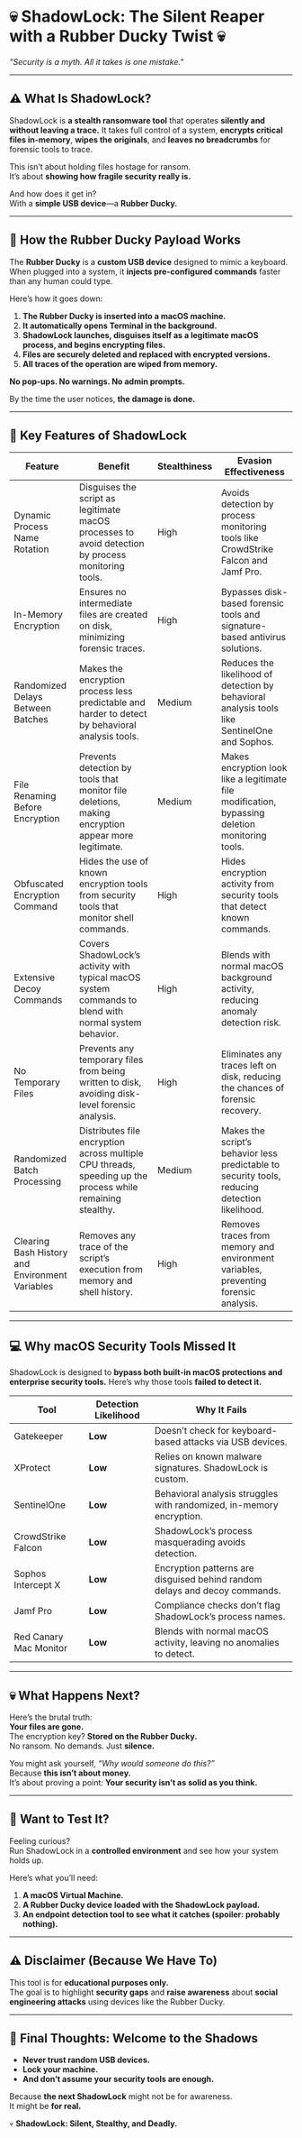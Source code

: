 # 💀 **ShadowLock: The Silent Reaper with a Rubber Ducky Twist** 💀  
_"Security is a myth. All it takes is one mistake."_  

---

## ⚠️ **What Is ShadowLock?**

ShadowLock is **a stealth ransomware tool** that operates **silently and without leaving a trace.** It takes full control of a system, **encrypts critical files in-memory**, **wipes the originals**, and **leaves no breadcrumbs** for forensic tools to trace.  

This isn’t about holding files hostage for ransom.  
It’s about **showing how fragile security really is.**

And how does it get in?  
With a **simple USB device**—a **Rubber Ducky.**

---

## 🦆 **How the Rubber Ducky Payload Works**

The **Rubber Ducky** is a **custom USB device** designed to mimic a keyboard. When plugged into a system, it **injects pre-configured commands** faster than any human could type.

Here’s how it goes down:

1. **The Rubber Ducky is inserted into a macOS machine.**  
2. **It automatically opens Terminal in the background.**  
3. **ShadowLock launches, disguises itself as a legitimate macOS process, and begins encrypting files.**  
4. **Files are securely deleted and replaced with encrypted versions.**  
5. **All traces of the operation are wiped from memory.**

**No pop-ups. No warnings. No admin prompts.**  

By the time the user notices, **the damage is done.**

---

## 🔐 **Key Features of ShadowLock**

| **Feature**                                   | **Benefit**                                                                                             | **Stealthiness** | **Evasion Effectiveness**                                                                     |
|-----------------------------------------------|-------------------------------------------------------------------------------------------------------|------------------|----------------------------------------------------------------------------------------------|
| Dynamic Process Name Rotation                 | Disguises the script as legitimate macOS processes to avoid detection by process monitoring tools.      | High             | Avoids detection by process monitoring tools like CrowdStrike Falcon and Jamf Pro.           |
| In-Memory Encryption                          | Ensures no intermediate files are created on disk, minimizing forensic traces.                          | High             | Bypasses disk-based forensic tools and signature-based antivirus solutions.                  |
| Randomized Delays Between Batches             | Makes the encryption process less predictable and harder to detect by behavioral analysis tools.        | Medium           | Reduces the likelihood of detection by behavioral analysis tools like SentinelOne and Sophos. |
| File Renaming Before Encryption               | Prevents detection by tools that monitor file deletions, making encryption appear more legitimate.      | Medium           | Makes encryption look like a legitimate file modification, bypassing deletion monitoring tools. |
| Obfuscated Encryption Command                 | Hides the use of known encryption tools from security tools that monitor shell commands.                | High             | Hides encryption activity from security tools that detect known commands.                    |
| Extensive Decoy Commands                     | Covers ShadowLock’s activity with typical macOS system commands to blend with normal system behavior.   | High             | Blends with normal macOS background activity, reducing anomaly detection risk.               |
| No Temporary Files                            | Prevents any temporary files from being written to disk, avoiding disk-level forensic analysis.         | High             | Eliminates any traces left on disk, reducing the chances of forensic recovery.               |
| Randomized Batch Processing                   | Distributes file encryption across multiple CPU threads, speeding up the process while remaining stealthy. | Medium        | Makes the script’s behavior less predictable to security tools, reducing detection likelihood. |
| Clearing Bash History and Environment Variables | Removes any trace of the script’s execution from memory and shell history.                              | High             | Removes traces from memory and environment variables, preventing forensic analysis.          |

---

## 💻 **Why macOS Security Tools Missed It**

ShadowLock is designed to **bypass both built-in macOS protections and enterprise security tools.** Here’s why those tools **failed to detect it.**

| **Tool**                  | **Detection Likelihood** | **Why It Fails**                                             |
|---------------------------|--------------------------|-------------------------------------------------------------|
| Gatekeeper                | **Low**                  | Doesn’t check for keyboard-based attacks via USB devices.    |
| XProtect                  | **Low**                  | Relies on known malware signatures. ShadowLock is custom.    |
| SentinelOne               | **Low**                  | Behavioral analysis struggles with randomized, in-memory encryption. |
| CrowdStrike Falcon        | **Low**                  | ShadowLock’s process masquerading avoids detection.          |
| Sophos Intercept X        | **Low**                  | Encryption patterns are disguised behind random delays and decoy commands. |
| Jamf Pro                  | **Low**                  | Compliance checks don’t flag ShadowLock’s process names.     |
| Red Canary Mac Monitor    | **Low**                  | Blends with normal macOS activity, leaving no anomalies to detect. |

---

## 💀 **What Happens Next?**

Here’s the brutal truth:  
**Your files are gone.**  
The encryption key? **Stored on the Rubber Ducky.**  
No ransom. No demands. Just **silence.**  

You might ask yourself, _“Why would someone do this?”_  
Because **this isn’t about money.**  
It’s about proving a point: **Your security isn’t as solid as you think.**

---

## 🧪 **Want to Test It?**

Feeling curious?  
Run ShadowLock in a **controlled environment** and see how your system holds up.  

Here’s what you’ll need:

1. **A macOS Virtual Machine.**  
2. **A Rubber Ducky device loaded with the ShadowLock payload.**  
3. **An endpoint detection tool to see what it catches (spoiler: probably nothing).**  

---

## ⚠️ **Disclaimer (Because We Have To)**

This tool is for **educational purposes only.**  
The goal is to highlight **security gaps** and **raise awareness** about **social engineering attacks** using devices like the Rubber Ducky.

---

## 🎩 **Final Thoughts: Welcome to the Shadows**

- **Never trust random USB devices.**  
- **Lock your machine.**  
- **And don’t assume your security tools are enough.**  

Because **the next ShadowLock** might not be for awareness.  
It might be **for real.**

💀 **ShadowLock: Silent, Stealthy, and Deadly.**

